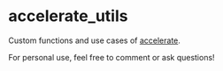 # accelerate_utils
Custom functions and use cases of [accelerate](https://github.com/huggingface/accelerate).

For personal use, feel free to comment or ask questions!
